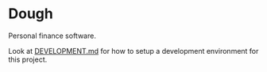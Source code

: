 Dough
=====

Personal finance software.

Look at [DEVELOPMENT.md](https://github.com/lynchnf/maneki-neko-web/blob/master/DEVELOPMENT.md) for how to setup a
development environment for this project.